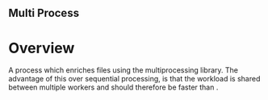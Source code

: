 Multi Process
---

# Overview
A process which enriches files using the multiprocessing library. The advantage of this over sequential processing, is that the workload is shared between multiple workers and should therefore be faster than .